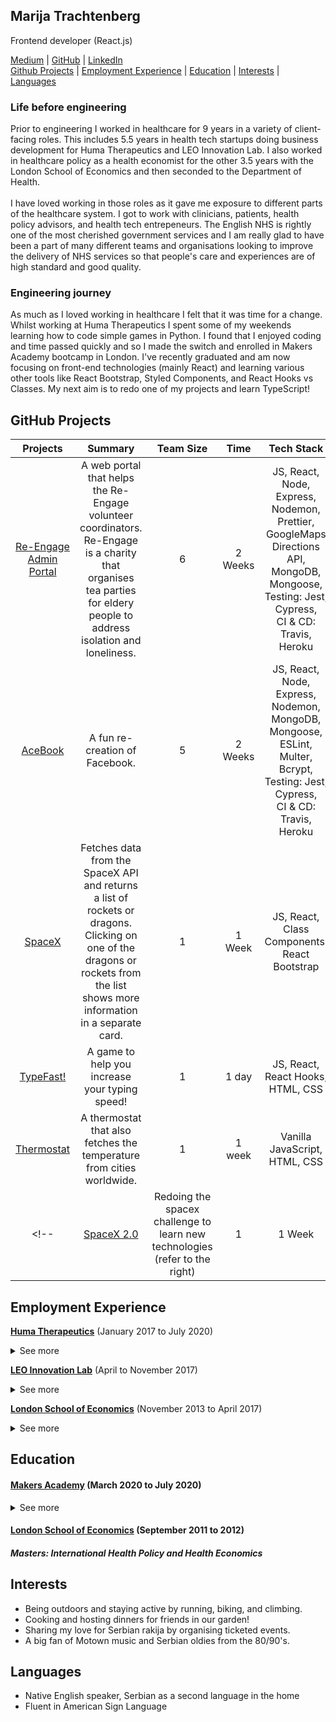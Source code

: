 ## Marija Trachtenberg
Frontend developer (React.js)  

[Medium](https://medium.com/swlh/the-how-to-set-up-ci-cd-for-your-project-using-travis-ci-heroku-mongodb-fa305c10581a) | [GitHub](https://github.com/Tracht) | [LinkedIn](https://www.linkedin.com/in/marijatrachtenberg)
<br> [Github Projects](#chapter-1) | [Employment Experience](#chapter-2) | [Education](#chapter-3) | [Interests](#chapter-4) | [Languages](#chapter-5) 

 
### Life before engineering

Prior to engineering I worked in healthcare for 9 years in a variety of client-facing roles. This includes 5.5 years in health tech startups doing business development for Huma Therapeutics and LEO Innovation Lab. I also worked in healthcare policy as a health economist for the other 3.5 years with the London School of Economics and then seconded to the Department of Health. <br> <br>
I have loved working in those roles as it gave me exposure to different parts of the healthcare system. I got to work with clinicians, patients, health policy advisors, and health tech entrepeneurs. The English NHS is rightly one of the most cherished government services and I am really glad to have been a part of many different teams and organisations looking to improve the delivery of NHS services so that people's care and experiences are of high standard and good quality. 
  
### Engineering journey

As much as I loved working in healthcare I felt that it was time for a change. Whilst working at Huma Therapeutics I spent some of my weekends learning how to code simple games in Python. I found that I enjoyed coding and time passed quickly and so I made the switch and enrolled in Makers Academy bootcamp in London. I've recently graduated and am now focusing on front-end technologies (mainly React) and learning various other tools like React Bootstrap, Styled Components, and React Hooks vs Classes. My next aim is to redo one of my projects and learn TypeScript!
 
## GitHub Projects <a name="chapter-1"></a>

|Projects|Summary|Team Size|Time|Tech Stack|Highlights|
|:-:|:-:|:-:|:-:|:-:|:-:|
|[Re-Engage Admin Portal](https://github.com/Tracht/Re-Engage)|A web portal that helps the Re-Engage volunteer coordinators. Re-Engage is a charity that organises tea parties for eldery people to address isolation and loneliness.|6|2 Weeks|JS, React, Node, Express, Nodemon, Prettier, GoogleMaps Directions API, MongoDB, Mongoose, <br> Testing: Jest, Cypress, <br> CI & CD: Travis, Heroku| Improving my knowledge of server side rendering and implementing CI & CD properly |
|[AceBook](https://github.com/Tracht/AceBook)|A fun re-creation of Facebook.|5|2 Weeks| JS, React, Node, Express, Nodemon, MongoDB, Mongoose, ESLint, Multer, Bcrypt, <br> Testing: Jest, Cypress, <br>CI & CD: Travis, Heroku| Learnign how to use MERN |
|[SpaceX](https://github.com/Tracht/spacex)|Fetches data from the SpaceX API and returns a list of rockets or dragons. Clicking on one of the dragons or rockets from the list shows more information in a separate card.|1|1 Week|JS, React, Class Components, React Bootstrap| More practice with React components using class components|
|[TypeFast!](https://github.com/Tracht/TypeFast)|A game to help you increase your typing speed!|1|1 day|JS, React, React Hooks, HTML, CSS | Using React Hooks for the first time |
|[Thermostat](https://github.com/Tracht/Thermostat)|A thermostat that also fetches the temperature from cities worldwide.|1|1 week|Vanilla JavaScript, HTML, CSS| Learning JavaScript, APIs, and Callbacks|
<!--|[SpaceX 2.0](https://github.com/Tracht/spacex-hooks)|Redoing the spacex challenge to learn new technologies (refer to the right)|1|1 Week|JS, React Hooks, Styled Components, Modal, Axios|-->

## Employment Experience <a name="chapter-2"></a>

**[Huma Therapeutics](https://huma.com)** (January 2017 to July 2020)
   <details close> 
  <summary>See more</summary>
 <br>
  
*Healthcare Partnerships*
- Huma is a rapidly scaling healthcare company ($53m Series A+B). 
- I joined Huma when it was just 12 people in a basement and have seen it grow to 100. 
- I grew our business in London (2 to 5 contracts), Manchester (0 to 11 contracts); and Birmingham (0 to 3 contracts).
- I am most proud of leading our national marketing campaign which require coordination from multiple parts of the business. The campaign received 140+ applications from the NHS which increased our contracts by 5x compared to the year prior.

 </details>
 
**[LEO Innovation Lab](https://leoinnovationlab.com)** (April to November 2017)

 <details close>
<summary>See more</summary>
 <br>
  
*Business Development Consultant*
- LEO Innovation Lab is a Danish company specialising in B2C and B2B digital health services. 
- I was hired for my expertise in the UK healthcare market and was responsible for launching and testing beta-phase digital health products in the UK. 
- In just 8 months I secured 7 pilot sites, 3 in private and 4 in the NHS. 

 </details>

**[London School of Economics](http://www.lse.ac.uk)** (November 2013 to April 2017)

  <details close>
<summary>See more</summary>
 <br> 
  
*Health Economist*
- I was in a client-facing health economist role where I was seconded to the Department of Health. 
- I worked in a team to develop national guidelines to set standards for best practice healthcare across the UK.
- I conducted health economic analyses and presented results to 100+ stakeholders across 7 health and social care topic areas.
 </details>

## Education <a name="chapter-3"></a>

#### [Makers Academy](https://makers.tech) (March 2020 to July 2020)
 <details close>
<summary>See more</summary>
 <br>
  
*Software Development Course*
- OOP, TDD, MVC, DDD
- Agile Development Process
- Ruby, Sinatra, JavaScript, Node, MongoDB, PostgreSQL
- RSpec, Jasmine, Capybara, Jest, Cypress
 </details>
 
#### [London School of Economics](http://www.lse.ac.uk) (September 2011 to 2012)
##### Masters: International Health Policy and Health Economics #####

## Interests <a name="chapter-4"></a>
- Being outdoors and staying active by running, biking, and climbing.
- Cooking and hosting dinners for friends in our garden!
- Sharing my love for Serbian rakija by organising ticketed events. 
- A big fan of Motown music and Serbian oldies from the 80/90's. 

## Languages <a name="chapter-5"></a>
- Native English speaker, Serbian as a second language in the home
- Fluent in American Sign Language
